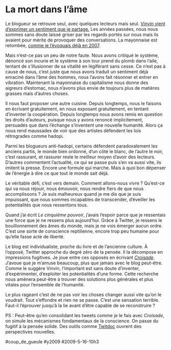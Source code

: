 # La mort dans l’âme

Le blogueur se retrouve seul, avec quelques lecteurs mais seul. [Vinvin vient d’exprimer un sentiment que je partage.](http://www.vinvin.org/2009/05/les-social-m%C3%A9dias-ont-tu%C3%A9-le-blogging.html#comment-6a00d834515e4469e201156f96542a970c) Les années passées, nous nous sommes sans doute laissé griser par les regards portés sur nous mais ils avaient pour mérite de provoquer des conversations. La mayonnaise est retombée, [comme je l’évoquais déjà en 2007](../../2007/9/le-blog-est-mort-vive-le-blog.md).

Mais n’est-ce pas un peu de notre faute. Nous avons critiqué le système, dénoncé son incurie et le système à son tour prend du plomb dans l’aile, tentant de s’illusionner de sa vitalité en légiférant sans cesse. Ce n’est pas à cause de nous, c’est juste que nous avons traduit un sentiment déjà enraciné dans l’âme des hommes, nous l’avons fait résonner et entrer en vibration. Maintenant la mayonnaise du capitalisme nous donne des aigreurs d’estomac, nous n’avons plus envie de toujours plus de matières grasses mais d’autres choses.

Il nous faut proposer une autre cuisine. Depuis longtemps, nous le faisons en écrivant gratuitement, en nous exposant gratuitement, en tentant d’inventer la coopération. Depuis longtemps nous avons remis en question les droits d’auteurs, puisque nous y avons renoncé implicitement, persuadés que dans l’échange s’inventent une nouvelle humanité. Alors ça nous rend maussades de voir que des artistes défendent les lois rétrogrades comme hadopi.

Parmi les blogueurs anti-hadopi, certains défendent paradoxalement les anciens partis, le monde bien ordonné, d’un côté le blanc, de l’autre le noir, c’est rassurant, et rassurer reste le meilleur moyen d’avoir des lecteurs. D’autres commentent l’actualité, ce qui se passe puis s’en va aussi vite, ils imitent la presse. Encore une formule qui marche. Mais à quoi bon dépenser de l’énergie à dire ce que tout le monde sait déjà.

Le véritable défi, c’est vers demain. Comment allons-nous vivre ? Qu’est-ce qui va nous réjouir, nous émouvoir, nous rendre fiers de que nous accomplissons ? Je suis malheureux quand je me dis que je suis impuissant, que nous sommes incapables de transcender, d’éveiller les potentialités que nous ressentons tous.

Quand j’ai écrit *Le cinquième pouvoir*, j’avais l’espoir parce que je ressentais une force que je ne ressens plus aujourd’hui. Grâce à Twitter, je ressens le bouillonnement des âmes du monde, mais je ne vois émerger aucun ordre. C’est une sorte de conscience reptilienne, encore trop peu humaine pour qu’elle fasse acte de liberté.

Le blog est individualiste, proche du livre et de l’ancienne culture. À l’opposé, Twitter approche du degré zéro de la pensée. Il la décompose en impressions fugitives. Je joue entre ces opposés en écrivant *[Croisade](http://twiller.tcrouzet.com/)*. J’avoue que je m’amuse beaucoup, plus que jamais avec le blog peut-être. Comme le suggère Vinvin, l’important est sans doute d’inventer, d’expérimenter, d’exploiter les potentialités d’une forme. Cette recherche nous amènera peut-être à trouver des solutions plus générales et plus vitales pour l’ensemble de l’humanité.

Le plus rageant c’est de ne pas voir les choses changer aussi vite qu’on le voudrait. Tout s’effondre et rien ne se passe. C’est une sensation terrible. Faut-il l’éprouver jusqu’à la lie avant d’être capable de se reconstruire ?

PS : Peut-être qu’en consolidant les tweets comme je le fais avec *Croisade*, on simule les mécanismes fondamentaux de la conscience. On passe du fugitif à la pensée solide. Des outils comme [Twitdoc](http://twitdoc.com/docview?doc=15195695&key=key-1shsbcs1c1d9yzc2l1iv&usr=loichay) ouvrent des perspectives nouvelles.

#coup_de_gueule #y2009 #2009-5-16-10h3
